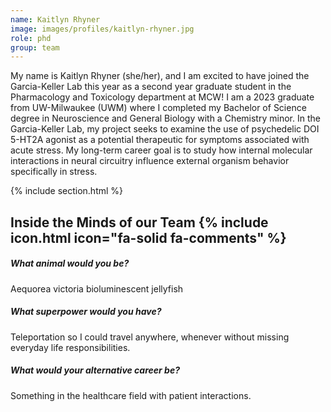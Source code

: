 ```yaml
---
name: Kaitlyn Rhyner
image: images/profiles/kaitlyn-rhyner.jpg
role: phd
group: team
---
```


My name is Kaitlyn Rhyner (she/her), and I am excited to have joined the Garcia-Keller Lab this year as a second year graduate student in the Pharmacology and Toxicology department at MCW! I am a 2023 graduate from UW-Milwaukee (UWM) where I completed my Bachelor of Science degree in Neuroscience and General Biology with a Chemistry minor. In the Garcia-Keller Lab, my project seeks to examine the use of psychedelic DOI 5-HT2A agonist as a potential therapeutic for symptoms associated with acute stress. My long-term career goal is to study how internal molecular interactions in neural circuitry influence external organism behavior specifically in stress.

{% include section.html %}

## Inside the Minds of our Team {% include icon.html icon="fa-solid fa-comments" %}

##### What animal would you be?

Aequorea victoria bioluminescent jellyfish

##### What superpower would you have?

Teleportation so I could travel anywhere, whenever without missing everyday life responsibilities.

##### What would your alternative career be?

Something in the healthcare field with patient interactions.